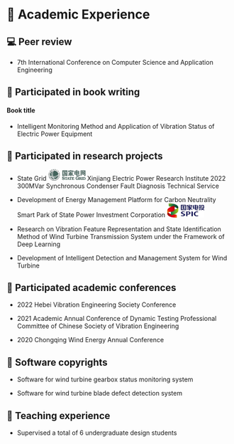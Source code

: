 # 🚀 Academic Experience

## 💻 Peer review

- 7th International Conference on Computer Science and Application Engineering

## 📖 Participated in book writing

####  Book title

- Intelligent Monitoring Method and Application of Vibration Status of Electric Power Equipment

## 📌 Participated in research projects

- State Grid <img src='./images/sg.png' style='width: 6em;'> Xinjiang Electric Power Research Institute 2022 300MVar Synchronous Condenser Fault Diagnosis Technical Service

- Development of Energy Management Platform for Carbon Neutrality Smart Park of State Power Investment Corporation <img src='./images/SPIC.png' style='width: 6em;'>

- Research on Vibration Feature Representation and State Identification Method of Wind Turbine Transmission System under the Framework of Deep Learning

- Development of Intelligent Detection and Management System for Wind Turbine

## 👥 Participated academic conferences

- 2022 Hebei Vibration Engineering Society Conference

- 2021 Academic Annual Conference of Dynamic Testing Professional Committee of Chinese Society of Vibration Engineering

- 2020 Chongqing Wind Energy Annual Conference

## 📄 Software copyrights

- Software for wind turbine gearbox status monitoring system

- Software for wind turbine blade defect detection system

## 🧪 Teaching experience

- Supervised a total of 6 undergraduate design students